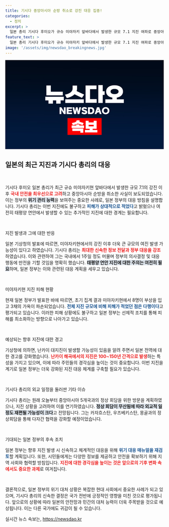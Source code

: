 ```yaml
---
title: 기시다 중앙아시아 순방 취소로 강진 대응 집중!
categories:
  - 정치
excerpt: >
  일본 총리 기시다 후미오가 규슈 미야자키 앞바다에서 발생한 규모 7.1 지진 여파로 중앙아시아 순방을 취소하고 국내에 머무르기로 결정했습니다. 정부는 보다 철저한 대응과 정보 발신에 집중할 방침입니다.
feature_text: >
  일본 총리 기시다 후미오가 규슈 미야자키 앞바다에서 발생한 규모 7.1 지진 여파로 중앙아시아 순방을 취소하고 국내에 머무르기로 결정했습니다. 정부는 보다 철저한 대응과 정보 발신에 집중할 방침입니다.
image: '/assets/img/newsdao_breakingnews.jpg'
---
```


<p><img src="/assets/img/newsdao_breakingnews.jpg" alt="koreaapp 속보" /></p>

<h2 data-ke-size="size26">일본의 최근 지진과 기시다 총리의 대응</h2>

<p data-ke-size="size16">&nbsp;</p>

<p>기시다 후미오 일본 총리가 최근 규슈 미야자키현 앞바다에서 발생한 규모 7.1의 강진 이후 <b><span style="color: #ee2323;">국내 안전을 최우선으로 고려</span></b>하고 중앙아시아 순방을 취소한 사실이 보도되었습니다. 이는 정부의 <b><span style="background-color: #21538527;">위기 관리 능력</span></b>을 보여주는 중요한 사례로, 일본 정부의 대응 방침을 설명합니다. 기시다 총리는 이번 지진에도 불구하고 <b><span style="color: #1a5490;">피해가 상대적으로 적었다</span></b>고 밝혔으나 여전히 태평양 연안에서 발생할 수 있는 추가적인 지진에 대한 경계는 필요합니다.</p>

<p data-ke-size="size16">&nbsp;</p>

<p>지진 발생과 그에 대한 반응</p>

<p>일본 기상청의 발표에 따르면, 미야자키현에서의 강진 이후 더욱 큰 규모의 여진 발생 가능성이 있다고 하였습니다. 기시다 총리는 <b><span style="color: #ee2323;">최대한 신속한 정보 전달과 정부 대응을 강조</span></b>하였습니다. 이와 관련하여 그는 국내에서 1주일 정도 머물며 정부의 의사결정 및 대응 행동에 만전을 기할 것임을 명확히 했습니다. <b><span style="background-color: #21538527;">태평양 연안 지진에 대한 주의는 여전히 필요</span></b>하며, 일본 정부는 이와 관련된 대응 계획을 세우고 있습니다.</p>

<p data-ke-size="size16">&nbsp;</p>

<p>미야자키현 지진 피해 현황</p>

<p>현재 일본 정부가 발표한 바에 따르면, 초기 집계 결과 미야자키현에서 8명이 부상을 입고 3채의 가옥이 파손되었습니다. <b><span style="color: #1a5490;">전체 지진 규모에 비해 피해가 적었던 점은 다행이다</span></b>고 평가되고 있습니다. 이러한 피해 상황에도 불구하고 일본 정부는 선제적 조치를 통해 피해를 최소화하는 방향으로 나아가고 있습니다.</p>

<p data-ke-size="size16">&nbsp;</p>

<p>예상되는 향후 지진에 대한 경고</p>

<p>기상청에 의하면, 난카이 대지진이 발생할 가능성이 있음을 알려 주면서 일본 전역에 대한 경고를 강화했습니다. <b><span style="color: #ee2323;">난카이 해곡에서의 지진은 100~150년 간격으로 발생</span></b>하는 특성을 가지고 있으며, 이에 따라 주민들의 경각심을 높이는 것이 중요합니다. 이번 지진을 계기로 일본 정부는 더욱 강화된 지진 대응 체계를 구축할 필요가 있습니다.</p>

<p data-ke-size="size16">&nbsp;</p>

<p>기시다 총리의 외교 일정을 둘러싼 기타 이슈</p>

<p>기시다 총리는 원래 오늘부터 중앙아시아 5개국과의 정상 회담을 위한 방문을 계획하였으나, 지진 상황을 고려하여 이를 연기하였습니다. <b><span style="background-color: #21538527;">정상 회담이 무산됨에 따라 외교적 일정도 재편될 가능성이 크다</span></b>고 전망됩니다. 그는 카자흐스탄, 우즈베키스탄, 몽골과의 정상회담을 통해 다자간 협력을 강화할 예정이었습니다.</p>

<p data-ke-size="size16">&nbsp;</p>

<p>기대되는 일본 정부의 후속 조치</p>

<p>일본 정부는 향후 지진 발생 시 신속하고 체계적인 대응을 위해 <b><span style="color: #1a5490;">위기 대응 매뉴얼을 재검토</span></b>할 계획입니다. 또한, 시민들에게는 다양한 정보를 제공하고 안전을 확보하기 위해 지역 사회와 협력할 방침입니다. <b><span style="color: #ee2323;">지진에 대한 경각심을 높이는 것은 앞으로의 기후 변화 속에서도 중요한 과제</span></b>로 여겨집니다.</p>

<p data-ke-size="size16">&nbsp;</p>

<p>결론적으로, 일본 정부의 위기 대처 상황은 복잡한 현대 사회에서 중요한 사례가 되고 있으며, 기시다 총리의 신속한 결정은 국가 전반에 긍정적인 영향을 미친 것으로 평가됩니다. 앞으로의 상황에 따라 일본의 안전망과 민간의 대처 능력이 더욱 주목받을 것으로 예상됩니다. 이는 다른 국가에도 귀감이 될 수 있습니다.</p>
실시간 뉴스 속보는, <a href="https://newsdao.kr" rel="dofollow">https://newsdao.kr</a>


